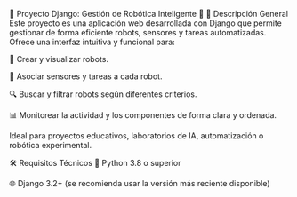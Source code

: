 🤖 Proyecto Django: Gestión de Robótica Inteligente 🤖
📄 Descripción General
Este proyecto es una aplicación web desarrollada con Django que permite gestionar de forma eficiente robots, sensores y tareas automatizadas.
Ofrece una interfaz intuitiva y funcional para:

🔧 Crear y visualizar robots.

📡 Asociar sensores y tareas a cada robot.

🔍 Buscar y filtrar robots según diferentes criterios.

📊 Monitorear la actividad y los componentes de forma clara y ordenada.

Ideal para proyectos educativos, laboratorios de IA, automatización o robótica experimental.

🛠️ Requisitos Técnicos
🐍 Python 3.8 o superior

🌐 Django 3.2+ (se recomienda usar la versión más reciente disponible)
